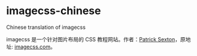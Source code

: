 imagecss-chinese
================

Chinese translation of imagecss

imagecss 是一个针对图片布局的 CSS 教程网站。作者：[Patrick Sexton](https://plus.google.com/u/0/115535413488555890288?rel=author)，原地址: [imagecss.com](http://imagecss.com)。
